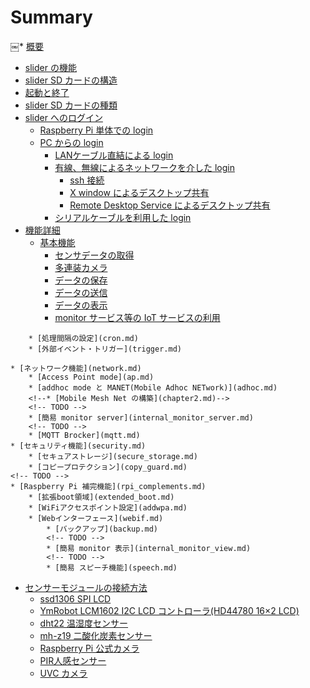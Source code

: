 # Summary

￼  * [概要](README.md)
* [slider の機能](feature.md)
* [slider SD カードの構造](sd_structure.md)
* [起動と終了](start_and_stop.md)
* [slider SD カードの種類](sd_type.md)
	<!--* [gc15 デスクトップバージョン](chapter2.md)
	* [gc16 コンソールバージョン](chapter2.md)-->
* [slider へのログイン](login.md)
	* [Raspberry Pi 単体での login](rpi_login.md)
	* [PC からの login](pc_login.md)
		* [LANケーブル直結による login](direct_login.md)
		* [有線、無線によるネットワークを介した login](lan_login.md)
			* [ssh 接続](ssh.md)
			* [X window によるデスクトップ共有](x.md)
			* [Remote Desktop Service によるデスクトップ共有](remotedesktop.md)
		* [シリアルケーブルを利用した login](serial_login.md)
* [機能詳細](feature_details.md)
	* [基本機能](slider_main_feature.md)
		* [センサデータの取得](read.md)
		* [多連装カメラ](camera.md)
		* [データの保存](save.md)
		* [データの送信](send.md)
		* [データの表示](show.md)
		* [monitor サービス等の IoT サービスの利用](monitor.md)
<!--		* [その他の IoT サービスの利用](chapter2.md) -->
		* [処理間隔の設定](cron.md)
		* [外部イベント・トリガー](trigger.md)
<!--		* [遠隔メンテナンス](chapter2.md)
	  * [PC からの操作](sdcard_feature.md)		
		* [PC からの SD カード操作](sdcard_feature.md)		
		* [WiFi アクセスポイントへの自己登録](addwpa_feature.md)-->
	* [ネットワーク機能](network.md)
		* [Access Point mode](ap.md)
		* [addhoc mode と MANET(Mobile Adhoc NETwork)](adhoc.md)
		<!--* [Mobile Mesh Net の構築](chapter2.md)-->
		<!-- TODO -->
		* [簡易 monitor server](internal_monitor_server.md)
		<!-- TODO -->
		* [MQTT Brocker](mqtt.md)
	* [セキュリティ機能](security.md)
		* [セキュアストレージ](secure_storage.md)
		* [コピープロテクション](copy_guard.md)
	<!-- TODO -->
	* [Raspberry Pi 補完機能](rpi_complements.md)
		* [拡張boot領域](extended_boot.md)
		* [WiFiアクセスポイント設定](addwpa.md)
		* [Webインターフェース](webif.md)
			* [バックアップ](backup.md)
			<!-- TODO -->
			* [簡易 monitor 表示](internal_monitor_view.md)
			<!-- TODO -->
			* [簡易 スピーチ機能](speech.md)
* [センサーモジュールの接続方法](connect_sensors.md)
	* [ssd1306 SPI LCD](ssd1306spd.md)
	* [YmRobot LCM1602 I2C LCD コントローラ(HD44780 16×2 LCD)](i2c_lcd.md)
	* [dht22 温湿度センサー](dht22.md)
	* [mh-z19 二酸化炭素センサー](mh-z19.md)
	* [Raspberry Pi 公式カメラ](official_camera.md)
	* [PIR人感センサー](PIR.md)
	* [UVC カメラ](uvc.md)
